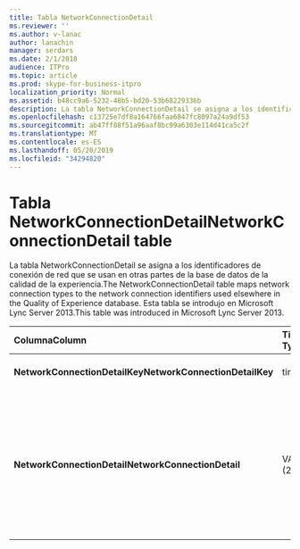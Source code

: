 ```yaml
---
title: Tabla NetworkConnectionDetail
ms.reviewer: ''
ms.author: v-lanac
author: lanachin
manager: serdars
ms.date: 2/1/2018
audience: ITPro
ms.topic: article
ms.prod: skype-for-business-itpro
localization_priority: Normal
ms.assetid: b48cc9a6-5232-48b5-bd20-53b68229336b
description: La tabla NetworkConnectionDetail se asigna a los identificadores de conexión de red que se usan en otras partes de la base de datos de la calidad de la experiencia. Esta tabla se introdujo en Microsoft Lync Server 2013.
ms.openlocfilehash: c13725e7df8a164766faa6847fc8097a24a9df53
ms.sourcegitcommit: ab47ff88f51a96aaf8bc99a6303e114d41ca5c2f
ms.translationtype: MT
ms.contentlocale: es-ES
ms.lasthandoff: 05/20/2019
ms.locfileid: "34294820"
---
```

# <a name="networkconnectiondetail-table"></a><span data-ttu-id="1dc65-104">Tabla NetworkConnectionDetail</span><span class="sxs-lookup"><span data-stu-id="1dc65-104">NetworkConnectionDetail table</span></span>
 
<span data-ttu-id="1dc65-105">La tabla NetworkConnectionDetail se asigna a los identificadores de conexión de red que se usan en otras partes de la base de datos de la calidad de la experiencia.</span><span class="sxs-lookup"><span data-stu-id="1dc65-105">The NetworkConnectionDetail table maps network connection types to the network connection identifiers used elsewhere in the Quality of Experience database.</span></span> <span data-ttu-id="1dc65-106">Esta tabla se introdujo en Microsoft Lync Server 2013.</span><span class="sxs-lookup"><span data-stu-id="1dc65-106">This table was introduced in Microsoft Lync Server 2013.</span></span>
  
|<span data-ttu-id="1dc65-107">**Columna**</span><span class="sxs-lookup"><span data-stu-id="1dc65-107">**Column**</span></span>|<span data-ttu-id="1dc65-108">**Tipo de datos**</span><span class="sxs-lookup"><span data-stu-id="1dc65-108">**Data Type**</span></span>|<span data-ttu-id="1dc65-109">**Clave o índice**</span><span class="sxs-lookup"><span data-stu-id="1dc65-109">**Key/Index**</span></span>|<span data-ttu-id="1dc65-110">**Detalles**</span><span class="sxs-lookup"><span data-stu-id="1dc65-110">**Details**</span></span>|
|:-----|:-----|:-----|:-----|
|<span data-ttu-id="1dc65-111">**NetworkConnectionDetailKey**</span><span class="sxs-lookup"><span data-stu-id="1dc65-111">**NetworkConnectionDetailKey**</span></span> <br/> |<span data-ttu-id="1dc65-112">tinyint</span><span class="sxs-lookup"><span data-stu-id="1dc65-112">tinyint</span></span>  <br/> |<span data-ttu-id="1dc65-113">Primary</span><span class="sxs-lookup"><span data-stu-id="1dc65-113">Primary</span></span>  <br/> |<span data-ttu-id="1dc65-114">Identificador único del tipo de conexión de red.</span><span class="sxs-lookup"><span data-stu-id="1dc65-114">Unique identifier for the network connection type.</span></span>  <br/> |
|<span data-ttu-id="1dc65-115">**NetworkConnectionDetail**</span><span class="sxs-lookup"><span data-stu-id="1dc65-115">**NetworkConnectionDetail**</span></span> <br/> |<span data-ttu-id="1dc65-116">VARCHAR (256)</span><span class="sxs-lookup"><span data-stu-id="1dc65-116">varchar(256)</span></span>  <br/> |<span data-ttu-id="1dc65-117">Solo</span><span class="sxs-lookup"><span data-stu-id="1dc65-117">Unique</span></span>  <br/> |<span data-ttu-id="1dc65-118">Tipo de conexión de red que corresponde a la NetworkConnectionDetailKey.</span><span class="sxs-lookup"><span data-stu-id="1dc65-118">Network connection type that corresponds to the NetworkConnectionDetailKey.</span></span> <span data-ttu-id="1dc65-119">Los valores permitidos son:</span><span class="sxs-lookup"><span data-stu-id="1dc65-119">Allowed values are:</span></span>  <br/> <span data-ttu-id="1dc65-120">0: conectado</span><span class="sxs-lookup"><span data-stu-id="1dc65-120">0 -- Wired</span></span>  <br/> <span data-ttu-id="1dc65-121">1--WiFi</span><span class="sxs-lookup"><span data-stu-id="1dc65-121">1 -- WiFi</span></span>  <br/> <span data-ttu-id="1dc65-122">2--Ethernet</span><span class="sxs-lookup"><span data-stu-id="1dc65-122">2 -- Ethernet</span></span>  <br/> <span data-ttu-id="1dc65-123">3--MobileBB</span><span class="sxs-lookup"><span data-stu-id="1dc65-123">3 -- MobileBB</span></span>  <br/> <span data-ttu-id="1dc65-124">4--otros</span><span class="sxs-lookup"><span data-stu-id="1dc65-124">4 -- Other</span></span>  <br/> <span data-ttu-id="1dc65-125">5--túnel</span><span class="sxs-lookup"><span data-stu-id="1dc65-125">5 -- Tunnel</span></span>  <br/> |
   

